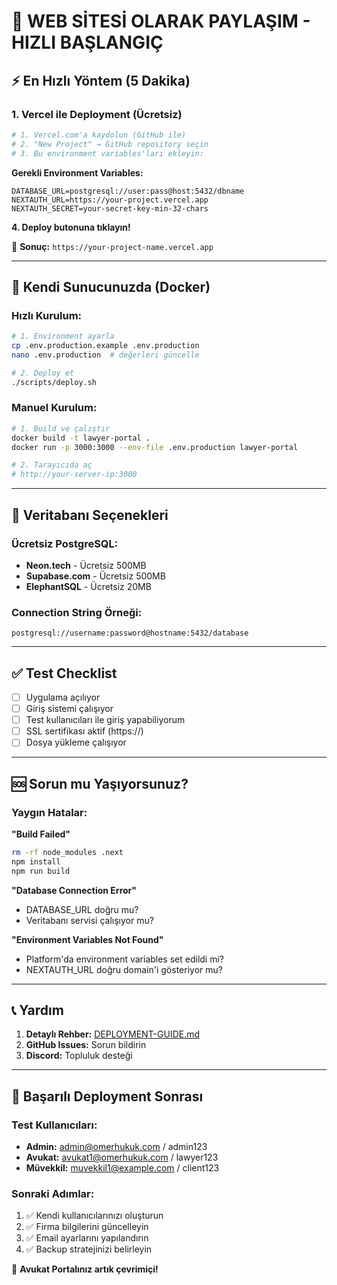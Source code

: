 # 🎯 WEB SİTESİ OLARAK PAYLAŞIM - HIZLI BAŞLANGIÇ

## ⚡ En Hızlı Yöntem (5 Dakika)

### 1. Vercel ile Deployment (Ücretsiz)

```bash
# 1. Vercel.com'a kaydolun (GitHub ile)
# 2. "New Project" → GitHub repository seçin
# 3. Bu environment variables'ları ekleyin:
```

**Gerekli Environment Variables:**
```
DATABASE_URL=postgresql://user:pass@host:5432/dbname
NEXTAUTH_URL=https://your-project.vercel.app
NEXTAUTH_SECRET=your-secret-key-min-32-chars
```

**4. Deploy butonuna tıklayın!**

🎉 **Sonuç:** `https://your-project-name.vercel.app`

---

## 🐳 Kendi Sunucunuzda (Docker)

### Hızlı Kurulum:

```bash
# 1. Environment ayarla
cp .env.production.example .env.production
nano .env.production  # değerleri güncelle

# 2. Deploy et
./scripts/deploy.sh
```

### Manuel Kurulum:

```bash
# 1. Build ve çalıştır
docker build -t lawyer-portal .
docker run -p 3000:3000 --env-file .env.production lawyer-portal

# 2. Tarayıcıda aç
# http://your-server-ip:3000
```

---

## 💾 Veritabanı Seçenekleri

### Ücretsiz PostgreSQL:
- **Neon.tech** - Ücretsiz 500MB
- **Supabase.com** - Ücretsiz 500MB  
- **ElephantSQL** - Ücretsiz 20MB

### Connection String Örneği:
```
postgresql://username:password@hostname:5432/database
```

---

## ✅ Test Checklist

- [ ] Uygulama açılıyor
- [ ] Giriş sistemi çalışıyor
- [ ] Test kullanıcıları ile giriş yapabiliyorum
- [ ] SSL sertifikası aktif (https://)
- [ ] Dosya yükleme çalışıyor

---

## 🆘 Sorun mu Yaşıyorsunuz?

### Yaygın Hatalar:

**"Build Failed"**
```bash
rm -rf node_modules .next
npm install
npm run build
```

**"Database Connection Error"**
- DATABASE_URL doğru mu?
- Veritabanı servisi çalışıyor mu?

**"Environment Variables Not Found"**
- Platform'da environment variables set edildi mi?
- NEXTAUTH_URL doğru domain'i gösteriyor mu?

---

## 📞 Yardım

1. **Detaylı Rehber:** [DEPLOYMENT-GUIDE.md](./DEPLOYMENT-GUIDE.md)
2. **GitHub Issues:** Sorun bildirin
3. **Discord:** Topluluk desteği

---

## 🎊 Başarılı Deployment Sonrası

### Test Kullanıcıları:
- **Admin:** admin@omerhukuk.com / admin123
- **Avukat:** avukat1@omerhukuk.com / lawyer123  
- **Müvekkil:** muvekkil1@example.com / client123

### Sonraki Adımlar:
1. ✅ Kendi kullanıcılarınızı oluşturun
2. ✅ Firma bilgilerini güncelleyin
3. ✅ Email ayarlarını yapılandırın
4. ✅ Backup stratejinizi belirleyin

🚀 **Avukat Portalınız artık çevrimiçi!**